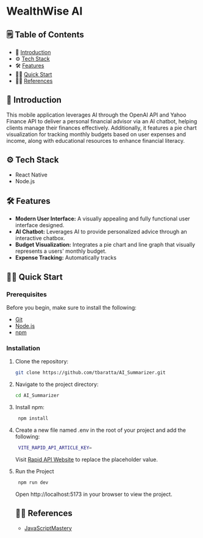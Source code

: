 # WealthWise AI

## 🗒️ Table of Contents

- 🤖 [Introduction](#introduction)
- ⚙️ [Tech Stack](#tech-stack)
- 🛠️ [Features](#features)
- 🏃‍♂️ [Quick Start](#quick-start)
- 🤝🏻 [References](#references)

## 🤖 Introduction <a name="introduction"></a>
This mobile application leverages AI through the OpenAI API and Yahoo Finance API to deliver a personal financial advisor via an AI chatbot, helping clients manage their finances effectively. Additionally, it features a pie chart visualization for tracking monthly budgets based on user expenses and income, along with educational resources to enhance financial literacy.

## ⚙️ Tech Stack <a name="tech-stack"></a>

- React Native
- Node.js

## 🛠️ Features <a name="features"></a>

- **Modern User Interface:** A visually appealing and fully functional user interface designed.
- **AI Chatbot:** Leverages AI to provide personalized advice through an interactive chatbox.
- **Budget Visualization:** Integrates a pie chart and line graph that visually represents a users' monthly budget.
- **Expense Tracking:** Automatically tracks

## 🏃‍♂️ Quick Start <a name="quick-start"></a>

### Prerequisites <a name="prerequisites"></a>

Before you begin, make sure to install the following:

- [Git](https://git-scm.com/)
- [Node.js](https://nodejs.org/en)
- [npm](https://www.npmjs.com/)

### Installation <a name="installation"></a>

1. Clone the repository:

    ```bash
    git clone https://github.com/tbaratta/AI_Summarizer.git
    ```

2. Navigate to the project directory:

    ```bash
    cd AI_Summarizer
    ```

3. Install npm:
   ```bash
    npm install
    ```
4. Create a new file named .env in the root of your project and add the following:
   ```bash
    VITE_RAPID_API_ARTICLE_KEY=
    ```
   Visit [Rapid API Website](https://rapidapi.com/restyler/api/article-extractor-and-summarizer?utm_source=youtube.com%2FJavaScriptMastery&utm_medium=referral&utm_campaign=DevRel) to replace the placeholder value.

5. Run the Project
   ```bash
    npm run dev
    ```
   Open http://localhost:5173 in your browser to view the project.

   ## 🤝🏻 References <a name="references"></a>

   - [JavaScriptMastery](https://www.youtube.com/@javascriptmastery)
   
